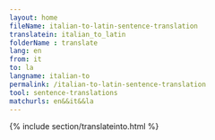 ```yaml
---
layout: home
fileName: italian-to-latin-sentence-translation
translatein: italian_to_latin
folderName : translate
lang: en
from: it
to: la
langname: italian-to
permalink: /italian-to-latin-sentence-translation
tool: sentence-translations
matchurls: en&&it&&la
---
```

{% include section/translateinto.html %}

